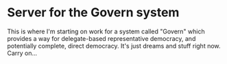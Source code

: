 # Server for the Govern system

This is where I'm starting on work for a system called "Govern" which provides a way for delegate-based representative democracy, and potentially complete, direct democracy. It's just dreams and stuff right now. Carry on...
